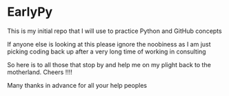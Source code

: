 # EarlyPy
This is my initial repo that I will use to practice Python and GitHub concepts

If anyone else is looking at this please ignore the noobiness as I am just picking 
coding back up after a very long time of working in consulting

So here is to all those that stop by and help me on my plight back to the motherland. Cheers !!!!

Many thanks in advance for all your help peoples 
